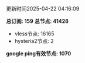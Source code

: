 更新时间2025-04-22 04:16:09

**总订阅: 159**
**总节点: 41428**
- vless节点: 16165
- hysteria2节点: 2

**google ping有效节点: 1070**
